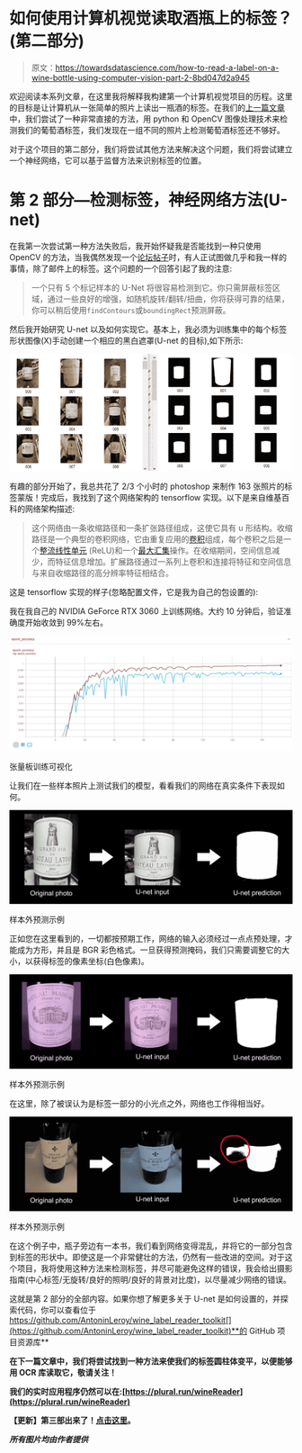 # 如何使用计算机视觉读取酒瓶上的标签？(第二部分)

> 原文：<https://towardsdatascience.com/how-to-read-a-label-on-a-wine-bottle-using-computer-vision-part-2-8bd047d2a945>

欢迎阅读本系列文章，在这里我将解释我构建第一个计算机视觉项目的历程。这里的目标是让计算机从一张简单的照片上读出一瓶酒的标签。在我们的[上一篇文章](https://medium.com/@leroyantonin.pro/how-to-read-a-label-on-a-wine-bottle-using-computer-vision-part-1-25447f97a761)中，我们尝试了一种非常直接的方法，用 python 和 OpenCV 图像处理技术来检测我们的葡萄酒标签，我们发现在一组不同的照片上检测葡萄酒标签还不够好。

对于这个项目的第二部分，我们将尝试其他方法来解决这个问题，我们将尝试建立一个神经网络，它可以基于监督方法来识别标签的位置。

# 第 2 部分—检测标签，神经网络方法(U-net)

在我第一次尝试第一种方法失败后，我开始怀疑我是否能找到一种只使用 OpenCV 的方法，当我偶然发现一个[论坛帖子](https://forum.opencv.org/t/label-detection-advise-needed/5719)时，有人正试图做几乎和我一样的事情，除了邮件上的标签。这个问题的一个回答引起了我的注意:

> 一个只有 5 个标记样本的 U-Net 将很容易检测到它。你只需屏蔽标签区域，通过一些良好的增强，如随机旋转/翻转/扭曲，你将获得可靠的结果，你可以稍后使用`findContours`或`boundingRect`预测屏蔽。

然后我开始研究 U-net 以及如何实现它。基本上，我必须为训练集中的每个标签形状图像(X)手动创建一个相应的黑白遮罩(U-net 的目标),如下所示:

![](img/75b8a85b0b54a0e5d16be1c4148ff0b7.png)

有趣的部分开始了，我总共花了 2/3 个小时的 photoshop 来制作 163 张照片的标签蒙版！完成后，我找到了这个网络架构的 tensorflow 实现。以下是来自维基百科的网络架构描述:

> 这个网络由一条收缩路径和一条扩张路径组成，这使它具有 u 形结构。收缩路径是一个典型的卷积网络，它由重复应用的[卷积](https://en.wikipedia.org/wiki/Convolutions)组成，每个卷积之后是一个[整流线性单元](https://en.wikipedia.org/wiki/Rectified_linear_unit) (ReLU)和一个[最大汇集](https://en.wikipedia.org/wiki/Max_pooling)操作。在收缩期间，空间信息减少，而特征信息增加。扩展路径通过一系列上卷积和连接将特征和空间信息与来自收缩路径的高分辨率特征相结合。

这是 tensorflow 实现的样子(忽略配置文件，它是我为自己的包设置的):

我在我自己的 NVIDIA GeForce RTX 3060 上训练网络。大约 10 分钟后，验证准确度开始收敛到 99%左右。

![](img/c27f8ec9f0a53b1134dde1da6b6abaf1.png)

张量板训练可视化

让我们在一些样本照片上测试我们的模型，看看我们的网络在真实条件下表现如何。

![](img/3093d64e977ecd42feec12b178d7bfca.png)

样本外预测示例

正如您在这里看到的，一切都按预期工作，网络的输入必须经过一点点预处理，才能成为方形，并且是 BGR 彩色格式。一旦获得预测掩码，我们只需要调整它的大小，以获得标签的像素坐标(白色像素)。

![](img/6eb99bba04309b250426951078ab895d.png)

样本外预测示例

在这里，除了被误认为是标签一部分的小光点之外，网络也工作得相当好。

![](img/908b9c5da2f055f1fa75592d3c1fdb16.png)

样本外预测示例

在这个例子中，瓶子旁边有一本书，我们看到网络变得混乱，并将它的一部分包含到标签的形状中。即使这是一个非常健壮的方法，仍然有一些改进的空间。对于这个项目，我将使用这种方法来检测标签，并尽可能避免这样的错误，我会给出摄影指南(中心标签/无旋转/良好的照明/良好的背景对比度)，以尽量减少网络的错误。

这就是第 2 部分的全部内容。如果你想了解更多关于 U-net 是如何设置的，并探索代码，你可以查看位于 https://github.com/AntoninLeroy/wine_label_reader_toolkit[](https://github.com/AntoninLeroy/wine_label_reader_toolkit)**的 GitHub 项目资源库**

**在下一篇文章中，我们将尝试找到一种方法来使我们的标签圆柱体变平，以便能够用 OCR 库读取它，敬请关注！**

**我们的实时应用程序仍然可以在:[https://plural.run/wineReader](https://plural.run/wineReader)**

**【更新】第三部出来了！[点击这里](/how-to-read-a-label-on-a-wine-bottle-using-computer-vision-part-3-e4729e5a8140)。**

***所有图片均由作者提供***